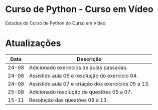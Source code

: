 # Curso de Python - Curso em Vídeo
 Estudos do Curso de Python do Curso em Vídeo.

# Atualizações

Data | Descrição |
 --- | --- 
 24-08 | Adicionado exercícios de aulas passadas.
 24-08 | Assistido aula 06 e resolução do exercício 04.
 24-08 | Assistido aula 07 e criação dos exercícios 05 a 13.
 25-08 | Adicionado resolução de questões 05 a 07.
 15-11 | Resolução das questões 08 a 13.
